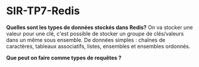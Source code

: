 # SIR-TP7-Redis

<b>Quelles sont les types de données stockés dans Redis?</b> 
  On va stocker une valeur pour une clé, c'est possible de stocker un groupe de clés/valeurs dans un même sous ensemble.
  De données simples : chaînes de caractères, tableaux associatifs, listes, ensembles et ensembles ordonnés.

<b>Que peut on faire comme types de requêtes ?</b>
